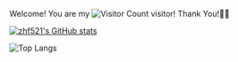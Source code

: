 
Welcome! You are my ![Visitor Count](https://profile-counter.glitch.me/zhf521/count.svg) visitor! Thank You!🎉🎉

[![zhf521's GitHub stats](https://github-readme-stats.vercel.app/api?username=zhf521&show_icons=true&theme=tokyonight)](https://github.com/anuraghazra/github-readme-stats)

![Top Langs](https://github-readme-stats.vercel.app/api/top-langs/?username=zhf521&layout=compact&theme=tokyonight)

